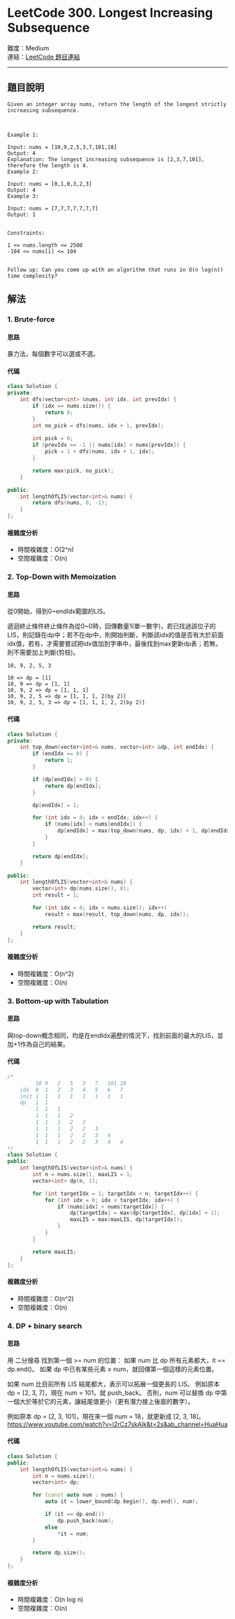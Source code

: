 # LeetCode 300. Longest Increasing Subsequence

難度：Medium  
連結：[LeetCode 題目連結](https://leetcode.com/problems/longest-increasing-subsequence/description/)

---

## 題目說明
    
    Given an integer array nums, return the length of the longest strictly increasing subsequence.

 

    Example 1:

    Input: nums = [10,9,2,5,3,7,101,18]
    Output: 4
    Explanation: The longest increasing subsequence is [2,3,7,101], therefore the length is 4.
    Example 2:

    Input: nums = [0,1,0,3,2,3]
    Output: 4
    Example 3:

    Input: nums = [7,7,7,7,7,7,7]
    Output: 1
    

    Constraints:

    1 <= nums.length <= 2500
    -104 <= nums[i] <= 104
    

    Follow up: Can you come up with an algorithm that runs in O(n log(n)) time complexity?

## 解法
### 1. Brute-force
#### 思路

暴力法，每個數字可以選或不選。
   
#### 代碼
```c++
class Solution {
private:
    int dfs(vector<int> &nums, int idx, int prevIdx) {
        if (idx == nums.size()) {
            return 0;
        }
        int no_pick = dfs(nums, idx + 1, prevIdx);
        
        int pick = 0;
        if (prevIdx == -1 || nums[idx] > nums[prevIdx]) {
            pick = 1 + dfs(nums, idx + 1, idx);
        }

        return max(pick, no_pick);
    }

public:
    int lengthOfLIS(vector<int>& nums) {
        return dfs(nums, 0, -1);
    }
};
```

#### 複雜度分析

- 時間複雜度：O(2^n)
- 空間複雜度：O(n)

### 2. Top-Down with Memoization
#### 思路

從0開始，得到0~endIdx範圍的LIS。

遞迴終止條件終止條件為從0~0時，回傳數量1(單一數字)，若已找過該位子的LIS，則記錄在dp中；若不在dp中，則開始判斷，判斷該idx的值是否有大於前面idx值，若有，才需要嘗試把idx值加到字串中，最後找到max更新dp表；若無，則不需要加上判斷(剪枝)。

```
10, 9, 2, 5, 3

10 => dp = [1]
10, 9 => dp = [1, 1]
10, 9, 2 => dp = [1, 1, 1]
10, 9, 2, 5 => dp = [1, 1, 1, 2(by 2)]
10, 9, 2, 5, 3 => dp = [1, 1, 1, 2, 2(by 2)]
```

#### 代碼
```c++
class Solution {
private:
    int top_down(vector<int>& nums, vector<int> &dp, int endIdx) {
        if (endIdx == 0) {
            return 1;
        }

        if (dp[endIdx] > 0) {
            return dp[endIdx];
        }

        dp[endIdx] = 1;

        for (int idx = 0; idx < endIdx; idx++) {
            if (nums[idx] < nums[endIdx]) {
                dp[endIdx] = max(top_down(nums, dp, idx) + 1, dp[endIdx]);
            }
        }

        return dp[endIdx];
    }

public:
    int lengthOfLIS(vector<int>& nums) {
        vector<int> dp(nums.size(), 0);
        int result = 1;

        for (int idx = 0; idx < nums.size(); idx++)
            result = max(result, top_down(nums, dp, idx));

        return result;
    }
};
```

#### 複雜度分析

- 時間複雜度：O(n^2)
- 空間複雜度：O(n)

### 3. Bottom-up with Tabulation
#### 思路

與top-down概念相同，均是在endIdx遍歷的情況下，找到前面的最大的LIS，並加+1作為自己的結果。
   
#### 代碼
```c++
/*
         10 9   2   5   3   7   101 18
    idx  0  1   2   3   4   5   6   7
    init 1  1   1   1   1   1   1   1
    dp   1  1
         1  1   1
         1  1   1   2
         1  1   1   2   2
         1  1   1   2   2   3
         1  1   1   2   2   3   4
         1  1   1   2   2   3   4   4
*/
class Solution {
public:
    int lengthOfLIS(vector<int>& nums) {
        int n = nums.size(), maxLIS = 1;
        vector<int> dp(n, 1);

        for (int targetIdx = 1; targetIdx < n; targetIdx++) {
            for (int idx = 0; idx < targetIdx; idx++) {
                if (nums[idx] < nums[targetIdx]) {
                    dp[targetIdx] = max(dp[targetIdx], dp[idx] + 1);
                    maxLIS = max(maxLIS, dp[targetIdx]);
                }
            }
        }

        return maxLIS;
    }
};
```

#### 複雜度分析

- 時間複雜度：O(n^2)
- 空間複雜度：O(n)

### 4. DP + binary search
#### 思路

用 二分搜尋 找到第一個 >= num 的位置：
如果 num 比 dp 所有元素都大，it == dp.end()。
如果 dp 中已有某些元素 ≥ num，就回傳第一個這樣的元素位置。

如果 num 比目前所有 LIS 結尾都大，表示可以拓展一個更長的 LIS。
例如原本 dp = [2, 3, 7]，現在 num = 101，就 push_back。
否則，num 可以替換 dp 中第一個大於等於它的元素，讓結尾值更小（更有潛力接上後面的數字）。

例如原本 dp = [2, 3, 101]，現在來一個 num = 18，就更新成 [2, 3, 18]。
https://www.youtube.com/watch?v=l2rCz7skAlk&t=2s&ab_channel=HuaHua
   
#### 代碼
```c++
class Solution {
public:
    int lengthOfLIS(vector<int>& nums) {
        int n = nums.size();
        vector<int> dp;

        for (const auto num : nums) {
            auto it = lower_bound(dp.begin(), dp.end(), num);

            if (it == dp.end())
                dp.push_back(num);
            else
                *it = num;
        }

        return dp.size();
    }
};
```

#### 複雜度分析

- 時間複雜度：O(n log n)
- 空間複雜度：O(n)
